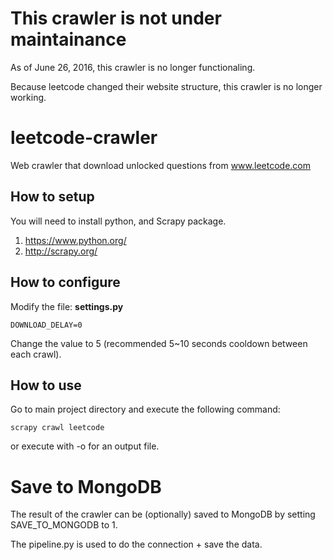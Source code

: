 # This crawler is not under maintainance

As of June 26, 2016, this crawler is no longer functionaling. 

Because leetcode changed their website structure, this crawler is no longer working.

# leetcode-crawler

Web crawler that download unlocked questions from www.leetcode.com

## How to setup

You will need to install python, and Scrapy package.

1. https://www.python.org/
1. http://scrapy.org/

## How to configure

Modify the file: __settings.py__

	DOWNLOAD_DELAY=0

Change the value to 5 (recommended 5~10 seconds cooldown between each crawl).

## How to use

Go to main project directory and execute the following command:

    scrapy crawl leetcode

or execute with -o for an output file. 

# Save to MongoDB

The result of the crawler can be (optionally) saved to MongoDB by setting SAVE_TO_MONGODB to 1. 

The pipeline.py is used to do the connection + save the data. 
